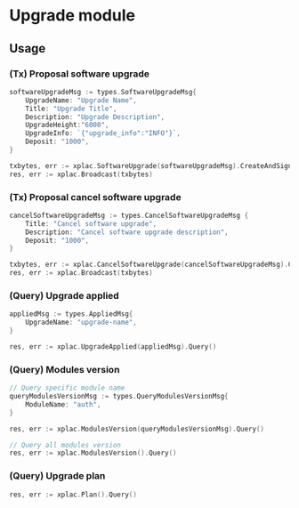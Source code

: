 # Upgrade module
## Usage
### (Tx) Proposal software upgrade
```go
softwareUpgradeMsg := types.SoftwareUpgradeMsg{
    UpgradeName: "Upgrade Name",
    Title: "Upgrade Title",
    Description: "Upgrade Description",
    UpgradeHeight:"6000",
    UpgradeInfo: `{"upgrade_info":"INFO"}`,
    Deposit: "1000",
}

txbytes, err := xplac.SoftwareUpgrade(softwareUpgradeMsg).CreateAndSignTx()
res, err := xplac.Broadcast(txbytes)
```

### (Tx) Proposal cancel software upgrade
```go
cancelSoftwareUpgradeMsg := types.CancelSoftwareUpgradeMsg {
    Title: "Cancel software upgrade",
    Description: "Cancel software upgrade description",
    Deposit: "1000",
}

txbytes, err := xplac.CancelSoftwareUpgrade(cancelSoftwareUpgradeMsg).CreateAndSignTx()
res, err := xplac.Broadcast(txbytes)
```

### (Query) Upgrade applied
```go
appliedMsg := types.AppliedMsg{
    UpgradeName: "upgrade-name",
}

res, err := xplac.UpgradeApplied(appliedMsg).Query()
```

### (Query) Modules version
```go
// Query specific module name
queryModulesVersionMsg := types.QueryModulesVersionMsg{
    ModuleName: "auth",
}

res, err := xplac.ModulesVersion(queryModulesVersionMsg).Query()

// Query all modules version
res, err := xplac.ModulesVersion().Query()
```

### (Query) Upgrade plan
```go
res, err := xplac.Plan().Query()
```